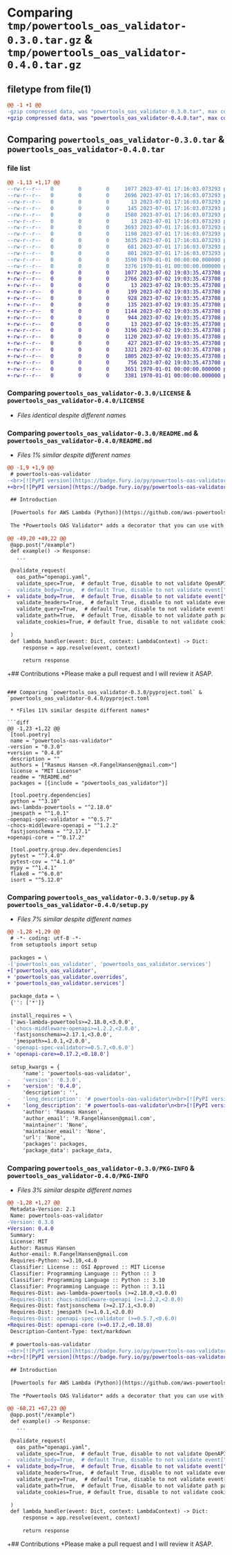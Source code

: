 # Comparing `tmp/powertools_oas_validator-0.3.0.tar.gz` & `tmp/powertools_oas_validator-0.4.0.tar.gz`

## filetype from file(1)

```diff
@@ -1 +1 @@
-gzip compressed data, was "powertools_oas_validator-0.3.0.tar", max compression
+gzip compressed data, was "powertools_oas_validator-0.4.0.tar", max compression
```

## Comparing `powertools_oas_validator-0.3.0.tar` & `powertools_oas_validator-0.4.0.tar`

### file list

```diff
@@ -1,13 +1,17 @@
--rw-r--r--   0        0        0     1077 2023-07-01 17:16:03.073293 powertools_oas_validator-0.3.0/LICENSE
--rw-r--r--   0        0        0     2696 2023-07-01 17:16:03.073293 powertools_oas_validator-0.3.0/README.md
--rw-r--r--   0        0        0       13 2023-07-01 17:16:03.073293 powertools_oas_validator-0.3.0/powertools_oas_validator/__init__.py
--rw-r--r--   0        0        0      145 2023-07-01 17:16:03.073293 powertools_oas_validator-0.3.0/powertools_oas_validator/exceptions.py
--rw-r--r--   0        0        0     1580 2023-07-01 17:16:03.073293 powertools_oas_validator-0.3.0/powertools_oas_validator/middleware.py
--rw-r--r--   0        0        0       13 2023-07-01 17:16:03.073293 powertools_oas_validator-0.3.0/powertools_oas_validator/services/__init__.py
--rw-r--r--   0        0        0     3693 2023-07-01 17:16:03.073293 powertools_oas_validator-0.3.0/powertools_oas_validator/services/request_validator.py
--rw-r--r--   0        0        0     1198 2023-07-01 17:16:03.073293 powertools_oas_validator-0.3.0/powertools_oas_validator/services/spec_loader.py
--rw-r--r--   0        0        0     3635 2023-07-01 17:16:03.073293 powertools_oas_validator-0.3.0/powertools_oas_validator/services/spec_validator.py
--rw-r--r--   0        0        0      681 2023-07-01 17:16:03.073293 powertools_oas_validator-0.3.0/powertools_oas_validator/types.py
--rw-r--r--   0        0        0      801 2023-07-01 17:16:03.073293 powertools_oas_validator-0.3.0/pyproject.toml
--rw-r--r--   0        0        0     3590 1970-01-01 00:00:00.000000 powertools_oas_validator-0.3.0/setup.py
--rw-r--r--   0        0        0     3376 1970-01-01 00:00:00.000000 powertools_oas_validator-0.3.0/PKG-INFO
+-rw-r--r--   0        0        0     1077 2023-07-02 19:03:35.473708 powertools_oas_validator-0.4.0/LICENSE
+-rw-r--r--   0        0        0     2766 2023-07-02 19:03:35.473708 powertools_oas_validator-0.4.0/README.md
+-rw-r--r--   0        0        0       13 2023-07-02 19:03:35.473708 powertools_oas_validator-0.4.0/powertools_oas_validator/__init__.py
+-rw-r--r--   0        0        0      199 2023-07-02 19:03:35.473708 powertools_oas_validator-0.4.0/powertools_oas_validator/exceptions.py
+-rw-r--r--   0        0        0      928 2023-07-02 19:03:35.473708 powertools_oas_validator-0.4.0/powertools_oas_validator/middleware.py
+-rw-r--r--   0        0        0      135 2023-07-02 19:03:35.473708 powertools_oas_validator-0.4.0/powertools_oas_validator/overrides/__init__.py
+-rw-r--r--   0        0        0     1144 2023-07-02 19:03:35.473708 powertools_oas_validator-0.4.0/powertools_oas_validator/overrides/unmarshallers.py
+-rw-r--r--   0        0        0      944 2023-07-02 19:03:35.473708 powertools_oas_validator-0.4.0/powertools_oas_validator/overrides/validators.py
+-rw-r--r--   0        0        0       13 2023-07-02 19:03:35.473708 powertools_oas_validator-0.4.0/powertools_oas_validator/services/__init__.py
+-rw-r--r--   0        0        0     3196 2023-07-02 19:03:35.473708 powertools_oas_validator-0.4.0/powertools_oas_validator/services/event_parser.py
+-rw-r--r--   0        0        0     1120 2023-07-02 19:03:35.473708 powertools_oas_validator-0.4.0/powertools_oas_validator/services/spec_loader.py
+-rw-r--r--   0        0        0      427 2023-07-02 19:03:35.473708 powertools_oas_validator-0.4.0/powertools_oas_validator/services/spec_parser.py
+-rw-r--r--   0        0        0     3321 2023-07-02 19:03:35.473708 powertools_oas_validator-0.4.0/powertools_oas_validator/services/spec_validator.py
+-rw-r--r--   0        0        0     1805 2023-07-02 19:03:35.473708 powertools_oas_validator-0.4.0/powertools_oas_validator/types.py
+-rw-r--r--   0        0        0      756 2023-07-02 19:03:35.473708 powertools_oas_validator-0.4.0/pyproject.toml
+-rw-r--r--   0        0        0     3651 1970-01-01 00:00:00.000000 powertools_oas_validator-0.4.0/setup.py
+-rw-r--r--   0        0        0     3381 1970-01-01 00:00:00.000000 powertools_oas_validator-0.4.0/PKG-INFO
```

### Comparing `powertools_oas_validator-0.3.0/LICENSE` & `powertools_oas_validator-0.4.0/LICENSE`

 * *Files identical despite different names*

### Comparing `powertools_oas_validator-0.3.0/README.md` & `powertools_oas_validator-0.4.0/README.md`

 * *Files 1% similar despite different names*

```diff
@@ -1,9 +1,9 @@
 # powertools-oas-validator
-<br>[![PyPI version](https://badge.fury.io/py/powertools-oas-validator.svg)](https://pypi.org/project/powertools-oas-validator/) ![Release](https://github.com/RasmusFangel/powertools-oas-validator/workflows/Publish/badge.svg) ![CI](https://github.com/RasmusFangel/powertools-oas-validator/workflows/CI/badge.svg)
+<br>[![PyPI version](https://badge.fury.io/py/powertools-oas-validator.svg)](https://pypi.org/project/powertools-oas-validator/) ![Release](https://github.com/RasmusFangel/powertools-oas-validator/workflows/Release/badge.svg) ![CI](https://github.com/RasmusFangel/powertools-oas-validator/workflows/CI/badge.svg)
 
 ## Introduction
 
 [Powertools for AWS Lambda (Python)](https://github.com/aws-powertools/powertools-lambda-python) is an awesome set of tools for supercharging your lambdas. Powertools supports validating incoming requests (or event in PT lingo) against [JSONSchema](https://json-schema.org/) which is not ideal if you are using OpenAPI schemas to define your API contracts.
 
 The *Powertools OAS Validator* adds a decorator that you can use with your lambda handlers and have the events validated against an OpenAPI schema instead.
 
@@ -49,20 +49,22 @@
 @app.post("/example")
 def example() -> Response:
   ...
 
 @validate_request(
   oas_path="openapi.yaml",
   validate_spec=True,  # default True, disable to not validate OpenAPI Schema
-  validate_body=True,  # default True, disable to not validate event["body"] 
+  validate_body=True,  # default True, disable to not validate event["body"]
   validate_headers=True,  # default True, disable to not validate event["headers"]
   validate_query=True,  # default True, disable to not validate event["rawQueryString"]
   validate_path=True,  # default True, disable to not validate path parameters
   validate_cookies=True, # default True, disable to not validate cookies
 
 )
 def lambda_handler(event: Dict, context: LambdaContext) -> Dict:
     response = app.resolve(event, context)
 
     return response
 ```
 
+## Contributions
+Please make a pull request and I will review it ASAP.
```

### Comparing `powertools_oas_validator-0.3.0/pyproject.toml` & `powertools_oas_validator-0.4.0/pyproject.toml`

 * *Files 11% similar despite different names*

```diff
@@ -1,23 +1,22 @@
 [tool.poetry]
 name = "powertools-oas-validator"
-version = "0.3.0"
+version = "0.4.0"
 description = ""
 authors = ["Rasmus Hansen <R.FangelHansen@gmail.com>"]
 license = "MIT License"
 readme = "README.md"
 packages = [{include = "powertools_oas_validator"}]
 
 [tool.poetry.dependencies]
 python = "^3.10"
 aws-lambda-powertools = "^2.18.0"
 jmespath = "^1.0.1"
-openapi-spec-validator = "^0.5.7"
-chocs-middleware-openapi = "^1.2.2"
 fastjsonschema = "^2.17.1"
+openapi-core = "^0.17.2"
 
 [tool.poetry.group.dev.dependencies]
 pytest = "^7.4.0"
 pytest-cov = "^4.1.0"
 mypy = "^1.4.1"
 flake8 = "^6.0.0"
 isort = "^5.12.0"
```

### Comparing `powertools_oas_validator-0.3.0/setup.py` & `powertools_oas_validator-0.4.0/setup.py`

 * *Files 7% similar despite different names*

```diff
@@ -1,28 +1,29 @@
 # -*- coding: utf-8 -*-
 from setuptools import setup
 
 packages = \
-['powertools_oas_validator', 'powertools_oas_validator.services']
+['powertools_oas_validator',
+ 'powertools_oas_validator.overrides',
+ 'powertools_oas_validator.services']
 
 package_data = \
 {'': ['*']}
 
 install_requires = \
 ['aws-lambda-powertools>=2.18.0,<3.0.0',
- 'chocs-middleware-openapi>=1.2.2,<2.0.0',
  'fastjsonschema>=2.17.1,<3.0.0',
  'jmespath>=1.0.1,<2.0.0',
- 'openapi-spec-validator>=0.5.7,<0.6.0']
+ 'openapi-core>=0.17.2,<0.18.0']
 
 setup_kwargs = {
     'name': 'powertools-oas-validator',
-    'version': '0.3.0',
+    'version': '0.4.0',
     'description': '',
-    'long_description': '# powertools-oas-validator\n<br>[![PyPI version](https://badge.fury.io/py/powertools-oas-validator.svg)](https://pypi.org/project/powertools-oas-validator/) ![Release](https://github.com/RasmusFangel/powertools-oas-validator/workflows/Publish/badge.svg) ![CI](https://github.com/RasmusFangel/powertools-oas-validator/workflows/CI/badge.svg)\n\n## Introduction\n\n[Powertools for AWS Lambda (Python)](https://github.com/aws-powertools/powertools-lambda-python) is an awesome set of tools for supercharging your lambdas. Powertools supports validating incoming requests (or event in PT lingo) against [JSONSchema](https://json-schema.org/) which is not ideal if you are using OpenAPI schemas to define your API contracts.\n\nThe *Powertools OAS Validator* adds a decorator that you can use with your lambda handlers and have the events validated against an OpenAPI schema instead.\n\n\n## Usage\nDecorate your functions with `@validate_request(oas_path="openapi.yaml")` and your request (and schema) will be validated on a request.\n\nSchema validation is enabled per default but can be disabled if you already validate your schema (perhaps as part of a pipeline)\n\n### Minimal Example\n\n```python\nfrom typing import Dict\nfrom aws_lambda_powertools.event_handler import APIGatewayRestResolve, Rresponse\nfrom aws_lambda_powertools.utilities.typing import LambdaContext\nfrom aws_lambda_powertools.middleware import validate_request\n\n\napp = APIGatewayRestResolver()\n\n@app.post("/example")\ndef example() -> Response:\n  ...\n\n@validate_request(oas_path="openapi.yaml")\ndef lambda_handler(event: Dict, context: LambdaContext) -> Dict:\n    response = app.resolve(event, context)\n\n    return response\n```\n\n\n### Extended Example\n```python\nfrom typing import Dict\nfrom aws_lambda_powertools.event_handler import APIGatewayRestResolve, Rresponse\nfrom aws_lambda_powertools.utilities.typing import LambdaContext\nfrom aws_lambda_powertools.middleware import validate_request\n\n\napp = APIGatewayRestResolver()\n\n@app.post("/example")\ndef example() -> Response:\n  ...\n\n@validate_request(\n  oas_path="openapi.yaml",\n  validate_spec=True,  # default True, disable to not validate OpenAPI Schema\n  validate_body=True,  # default True, disable to not validate event["body"] \n  validate_headers=True,  # default True, disable to not validate event["headers"]\n  validate_query=True,  # default True, disable to not validate event["rawQueryString"]\n  validate_path=True,  # default True, disable to not validate path parameters\n  validate_cookies=True, # default True, disable to not validate cookies\n\n)\ndef lambda_handler(event: Dict, context: LambdaContext) -> Dict:\n    response = app.resolve(event, context)\n\n    return response\n```\n\n',
+    'long_description': '# powertools-oas-validator\n<br>[![PyPI version](https://badge.fury.io/py/powertools-oas-validator.svg)](https://pypi.org/project/powertools-oas-validator/) ![Release](https://github.com/RasmusFangel/powertools-oas-validator/workflows/Release/badge.svg) ![CI](https://github.com/RasmusFangel/powertools-oas-validator/workflows/CI/badge.svg)\n\n## Introduction\n\n[Powertools for AWS Lambda (Python)](https://github.com/aws-powertools/powertools-lambda-python) is an awesome set of tools for supercharging your lambdas. Powertools supports validating incoming requests (or event in PT lingo) against [JSONSchema](https://json-schema.org/) which is not ideal if you are using OpenAPI schemas to define your API contracts.\n\nThe *Powertools OAS Validator* adds a decorator that you can use with your lambda handlers and have the events validated against an OpenAPI schema instead.\n\n\n## Usage\nDecorate your functions with `@validate_request(oas_path="openapi.yaml")` and your request (and schema) will be validated on a request.\n\nSchema validation is enabled per default but can be disabled if you already validate your schema (perhaps as part of a pipeline)\n\n### Minimal Example\n\n```python\nfrom typing import Dict\nfrom aws_lambda_powertools.event_handler import APIGatewayRestResolve, Rresponse\nfrom aws_lambda_powertools.utilities.typing import LambdaContext\nfrom aws_lambda_powertools.middleware import validate_request\n\n\napp = APIGatewayRestResolver()\n\n@app.post("/example")\ndef example() -> Response:\n  ...\n\n@validate_request(oas_path="openapi.yaml")\ndef lambda_handler(event: Dict, context: LambdaContext) -> Dict:\n    response = app.resolve(event, context)\n\n    return response\n```\n\n\n### Extended Example\n```python\nfrom typing import Dict\nfrom aws_lambda_powertools.event_handler import APIGatewayRestResolve, Rresponse\nfrom aws_lambda_powertools.utilities.typing import LambdaContext\nfrom aws_lambda_powertools.middleware import validate_request\n\n\napp = APIGatewayRestResolver()\n\n@app.post("/example")\ndef example() -> Response:\n  ...\n\n@validate_request(\n  oas_path="openapi.yaml",\n  validate_spec=True,  # default True, disable to not validate OpenAPI Schema\n  validate_body=True,  # default True, disable to not validate event["body"]\n  validate_headers=True,  # default True, disable to not validate event["headers"]\n  validate_query=True,  # default True, disable to not validate event["rawQueryString"]\n  validate_path=True,  # default True, disable to not validate path parameters\n  validate_cookies=True, # default True, disable to not validate cookies\n\n)\ndef lambda_handler(event: Dict, context: LambdaContext) -> Dict:\n    response = app.resolve(event, context)\n\n    return response\n```\n\n## Contributions\nPlease make a pull request and I will review it ASAP.\n',
     'author': 'Rasmus Hansen',
     'author_email': 'R.FangelHansen@gmail.com',
     'maintainer': 'None',
     'maintainer_email': 'None',
     'url': 'None',
     'packages': packages,
     'package_data': package_data,
```

### Comparing `powertools_oas_validator-0.3.0/PKG-INFO` & `powertools_oas_validator-0.4.0/PKG-INFO`

 * *Files 3% similar despite different names*

```diff
@@ -1,28 +1,27 @@
 Metadata-Version: 2.1
 Name: powertools-oas-validator
-Version: 0.3.0
+Version: 0.4.0
 Summary: 
 License: MIT
 Author: Rasmus Hansen
 Author-email: R.FangelHansen@gmail.com
 Requires-Python: >=3.10,<4.0
 Classifier: License :: OSI Approved :: MIT License
 Classifier: Programming Language :: Python :: 3
 Classifier: Programming Language :: Python :: 3.10
 Classifier: Programming Language :: Python :: 3.11
 Requires-Dist: aws-lambda-powertools (>=2.18.0,<3.0.0)
-Requires-Dist: chocs-middleware-openapi (>=1.2.2,<2.0.0)
 Requires-Dist: fastjsonschema (>=2.17.1,<3.0.0)
 Requires-Dist: jmespath (>=1.0.1,<2.0.0)
-Requires-Dist: openapi-spec-validator (>=0.5.7,<0.6.0)
+Requires-Dist: openapi-core (>=0.17.2,<0.18.0)
 Description-Content-Type: text/markdown
 
 # powertools-oas-validator
-<br>[![PyPI version](https://badge.fury.io/py/powertools-oas-validator.svg)](https://pypi.org/project/powertools-oas-validator/) ![Release](https://github.com/RasmusFangel/powertools-oas-validator/workflows/Publish/badge.svg) ![CI](https://github.com/RasmusFangel/powertools-oas-validator/workflows/CI/badge.svg)
+<br>[![PyPI version](https://badge.fury.io/py/powertools-oas-validator.svg)](https://pypi.org/project/powertools-oas-validator/) ![Release](https://github.com/RasmusFangel/powertools-oas-validator/workflows/Release/badge.svg) ![CI](https://github.com/RasmusFangel/powertools-oas-validator/workflows/CI/badge.svg)
 
 ## Introduction
 
 [Powertools for AWS Lambda (Python)](https://github.com/aws-powertools/powertools-lambda-python) is an awesome set of tools for supercharging your lambdas. Powertools supports validating incoming requests (or event in PT lingo) against [JSONSchema](https://json-schema.org/) which is not ideal if you are using OpenAPI schemas to define your API contracts.
 
 The *Powertools OAS Validator* adds a decorator that you can use with your lambda handlers and have the events validated against an OpenAPI schema instead.
 
@@ -68,21 +67,23 @@
 @app.post("/example")
 def example() -> Response:
   ...
 
 @validate_request(
   oas_path="openapi.yaml",
   validate_spec=True,  # default True, disable to not validate OpenAPI Schema
-  validate_body=True,  # default True, disable to not validate event["body"] 
+  validate_body=True,  # default True, disable to not validate event["body"]
   validate_headers=True,  # default True, disable to not validate event["headers"]
   validate_query=True,  # default True, disable to not validate event["rawQueryString"]
   validate_path=True,  # default True, disable to not validate path parameters
   validate_cookies=True, # default True, disable to not validate cookies
 
 )
 def lambda_handler(event: Dict, context: LambdaContext) -> Dict:
     response = app.resolve(event, context)
 
     return response
 ```
 
+## Contributions
+Please make a pull request and I will review it ASAP.
```

